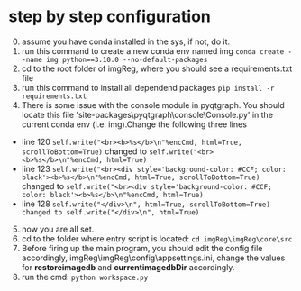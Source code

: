 # step by step configuration

0. assume you have conda installed in the sys, if not, do it.
1. run this command to create a new conda env named img `conda create --name img python==3.10.0 --no-default-packages`
2. cd to the root folder of imgReg, where you should see a requirements.txt file
3. run this command to install all dependend packages `pip install -r requirements.txt`
4. There is some issue with the console module in pyqtgraph. You should locate this file 'site-packages\pyqtgraph\console\Console.py' in the current conda env (i.e. img).Change the following three lines
- line 120 `self.write("<br><b>%s</b>\n"%encCmd, html=True, scrollToBottom=True)` changed to `self.write("<br><b>%s</b>\n"%encCmd, html=True)`
- line 123 `self.write("<br><div style='background-color: #CCF; color: black'><b>%s</b>\n"%encCmd, html=True, scrollToBottom=True)` changed to `self.write("<br><div style='background-color: #CCF; color: black'><b>%s</b>\n"%encCmd, html=True)`
- line 128 `self.write("</div>\n", html=True, scrollToBottom=True) changed to self.write("</div>\n", html=True)`
5. now you are all set.
6. cd to the folder where entry script is located: `cd imgReg\imgReg\core\src`
7. Before firing up the main program, you should edit the config file accordingly, imgReg\imgReg\config\appsettings.ini, change the values for **restoreimagedb** and **currentimagedbDir** accordingly.
8. run the cmd: `python workspace.py`
